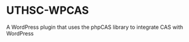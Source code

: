 UTHSC-WPCAS
===========

A WordPress plugin that uses the phpCAS library to integrate CAS with WordPress
